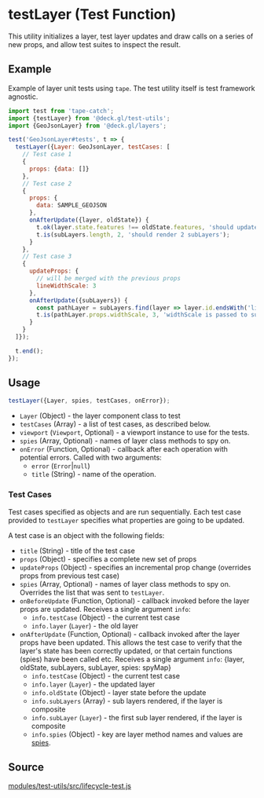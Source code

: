 # testLayer (Test Function)

This utility initializes a layer, test layer updates and draw calls on a series of new props, and allow test suites to inspect the result.

## Example

Example of layer unit tests using `tape`. The test utility itself is test framework agnostic.

```js
import test from 'tape-catch';
import {testLayer} from '@deck.gl/test-utils';
import {GeoJsonLayer} from '@deck.gl/layers';

test('GeoJsonLayer#tests', t => {
  testLayer({Layer: GeoJsonLayer, testCases: [
  	// Test case 1
    {
      props: {data: []}
    },
    // Test case 2
    {
      props: {
        data: SAMPLE_GEOJSON
      },
      onAfterUpdate({layer, oldState}) {
        t.ok(layer.state.features !== oldState.features, 'should update features');
        t.is(subLayers.length, 2, 'should render 2 subLayers');
      }
    },
    // Test case 3
    {
      updateProps: {
        // will be merged with the previous props
        lineWidthScale: 3
      },
      onAfterUpdate({subLayers}) {
        const pathLayer = subLayers.find(layer => layer.id.endsWith('linestrings'));
        t.is(pathLayer.props.widthScale, 3, 'widthScale is passed to sub layer');
      }
    }
  ]});

  t.end();
});
```


## Usage

```js
testLayer({Layer, spies, testCases, onError});
```

* `Layer` (Object) - the layer component class to test
* `testCases` (Array) - a list of test cases, as described below.
* `viewport` (`Viewport`, Optional) - a viewport instance to use for the tests.
* `spies` (Array, Optional) - names of layer class methods to spy on.
* `onError` (Function, Optional) - callback after each operation with potential errors. Called with two arguments:
  - `error` (`Error`|`null`)
  - `title` (String) - name of the operation.


### Test Cases

Test cases specified as objects and are run sequentially. Each test case provided to `testLayer` specifies what properties are going to be updated.

A test case is an object with the following fields:

* `title` (String) - title of the test case
* `props` (Object) - specifies a complete new set of props
* `updateProps` (Object) - specifies an incremental prop change (overrides props from previous test case)
* `spies` (Array, Optional) - names of layer class methods to spy on. Overrides the list that was sent to `testLayer`.
* `onBeforeUpdate` (Function, Optional) - callback invoked before the layer props are updated. Receives a single argument `info`:
  - `info.testCase` (Object) - the current test case
  - `info.layer` (`Layer`) - the old layer
* `onAfterUpdate` (Function, Optional) - callback invoked after the layer props have been updated. This allows the test case to verify that the layer's state has been correctly updated, or that certain functions (spies) have been called etc. Receives a single argument `info`:
{layer, oldState, subLayers, subLayer, spies: spyMap}
  - `info.testCase` (Object) - the current test case
  - `info.layer` (`Layer`) - the updated layer
  - `info.oldState` (Object) - layer state before the update
  - `info.subLayers` (Array) - sub layers rendered, if the layer is composite
  - `info.subLayer` (`Layer`) - the first sub layer rendered, if the layer is composite
  - `info.spies` (Object) - key are layer method names and values are [spies](https://github.com/uber-web/probe.gl/blob/master/docs/api-reference/test-utils/make-spy.md#methods-and-fields-on-the-wrapped-function).


## Source

[modules/test-utils/src/lifecycle-test.js](https://github.com/uber/deck.gl/tree/7.3-release/modules/test-utils/src/lifecycle-test.js)
